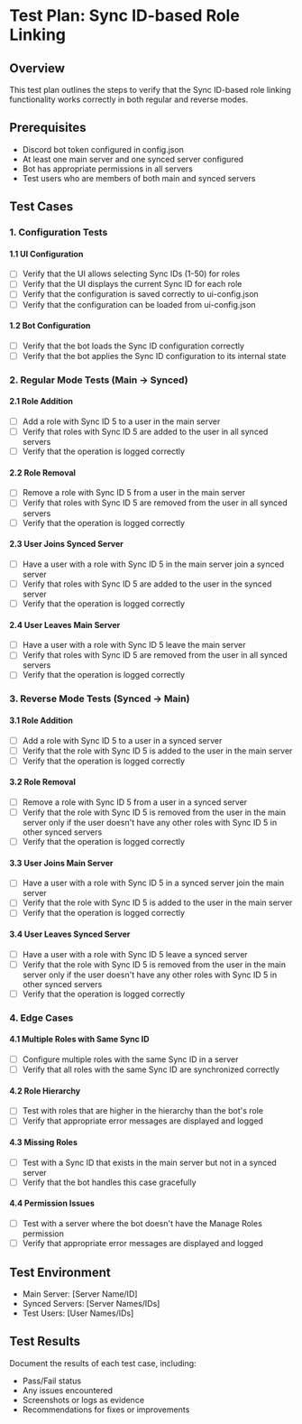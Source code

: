 # Test Plan: Sync ID-based Role Linking

## Overview
This test plan outlines the steps to verify that the Sync ID-based role linking functionality works correctly in both regular and reverse modes.

## Prerequisites
- Discord bot token configured in config.json
- At least one main server and one synced server configured
- Bot has appropriate permissions in all servers
- Test users who are members of both main and synced servers

## Test Cases

### 1. Configuration Tests

#### 1.1 UI Configuration
- [ ] Verify that the UI allows selecting Sync IDs (1-50) for roles
- [ ] Verify that the UI displays the current Sync ID for each role
- [ ] Verify that the configuration is saved correctly to ui-config.json
- [ ] Verify that the configuration can be loaded from ui-config.json

#### 1.2 Bot Configuration
- [ ] Verify that the bot loads the Sync ID configuration correctly
- [ ] Verify that the bot applies the Sync ID configuration to its internal state

### 2. Regular Mode Tests (Main → Synced)

#### 2.1 Role Addition
- [ ] Add a role with Sync ID 5 to a user in the main server
- [ ] Verify that roles with Sync ID 5 are added to the user in all synced servers
- [ ] Verify that the operation is logged correctly

#### 2.2 Role Removal
- [ ] Remove a role with Sync ID 5 from a user in the main server
- [ ] Verify that roles with Sync ID 5 are removed from the user in all synced servers
- [ ] Verify that the operation is logged correctly

#### 2.3 User Joins Synced Server
- [ ] Have a user with a role with Sync ID 5 in the main server join a synced server
- [ ] Verify that roles with Sync ID 5 are added to the user in the synced server
- [ ] Verify that the operation is logged correctly

#### 2.4 User Leaves Main Server
- [ ] Have a user with a role with Sync ID 5 leave the main server
- [ ] Verify that roles with Sync ID 5 are removed from the user in all synced servers
- [ ] Verify that the operation is logged correctly

### 3. Reverse Mode Tests (Synced → Main)

#### 3.1 Role Addition
- [ ] Add a role with Sync ID 5 to a user in a synced server
- [ ] Verify that the role with Sync ID 5 is added to the user in the main server
- [ ] Verify that the operation is logged correctly

#### 3.2 Role Removal
- [ ] Remove a role with Sync ID 5 from a user in a synced server
- [ ] Verify that the role with Sync ID 5 is removed from the user in the main server only if the user doesn't have any other roles with Sync ID 5 in other synced servers
- [ ] Verify that the operation is logged correctly

#### 3.3 User Joins Main Server
- [ ] Have a user with a role with Sync ID 5 in a synced server join the main server
- [ ] Verify that the role with Sync ID 5 is added to the user in the main server
- [ ] Verify that the operation is logged correctly

#### 3.4 User Leaves Synced Server
- [ ] Have a user with a role with Sync ID 5 leave a synced server
- [ ] Verify that the role with Sync ID 5 is removed from the user in the main server only if the user doesn't have any other roles with Sync ID 5 in other synced servers
- [ ] Verify that the operation is logged correctly

### 4. Edge Cases

#### 4.1 Multiple Roles with Same Sync ID
- [ ] Configure multiple roles with the same Sync ID in a server
- [ ] Verify that all roles with the same Sync ID are synchronized correctly

#### 4.2 Role Hierarchy
- [ ] Test with roles that are higher in the hierarchy than the bot's role
- [ ] Verify that appropriate error messages are displayed and logged

#### 4.3 Missing Roles
- [ ] Test with a Sync ID that exists in the main server but not in a synced server
- [ ] Verify that the bot handles this case gracefully

#### 4.4 Permission Issues
- [ ] Test with a server where the bot doesn't have the Manage Roles permission
- [ ] Verify that appropriate error messages are displayed and logged

## Test Environment
- Main Server: [Server Name/ID]
- Synced Servers: [Server Names/IDs]
- Test Users: [User Names/IDs]

## Test Results
Document the results of each test case, including:
- Pass/Fail status
- Any issues encountered
- Screenshots or logs as evidence
- Recommendations for fixes or improvements
